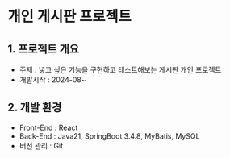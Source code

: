 # 개인 게시판 프로젝트

## 1. 프로젝트 개요

- 주제 : 넣고 싶은 기능을 구현하고 테스트해보는 게시판 개인 프로젝트
- 개발시작 : 2024-08~

## 2. 개발 환경

- Front-End : React
- Back-End : Java21, SpringBoot 3.4.8, MyBatis, MySQL
- 버전 관리 : Git
